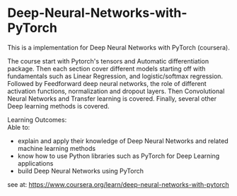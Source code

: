 # Deep-Neural-Networks-with-PyTorch
This is a implementation for Deep Neural Networks with PyTorch (coursera).

The course start with Pytorch's  tensors and Automatic differentiation package. Then each section cover different models starting off with fundamentals such as Linear Regression, and logistic/softmax regression. Followed by  Feedforward deep neural networks, the role of different activation functions, normalization and dropout layers. Then Convolutional Neural Networks and Transfer learning is covered. Finally, several other Deep learning methods is covered.

Learning Outcomes:\
Able to:
<ul>
<li>	explain and apply their knowledge of Deep Neural Networks and related machine learning methods</li>
<li>	know how to use Python libraries such as PyTorch  for Deep Learning applications </li>
<li>	build Deep Neural Networks using PyTorch</li>
</ul>

see at: 
https://www.coursera.org/learn/deep-neural-networks-with-pytorch
